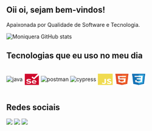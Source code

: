 ## Oii oi, sejam bem-vindos!

Apaixonada por Qualidade de Software e Tecnologia.

![Moniquera GitHub stats](https://github-readme-stats.vercel.app/api?username=itzSuperwoman&&count_private=true&show_icons=true&theme=dracula)

## Tecnologias que eu uso no meu dia

<div style="display: inline_block"><br>
  <img align="center" alt="java" height="35" width="40" src="https://github.com/gerardpuigl/Technology-Stack-Icons/blob/main/Logos/java.svg">
  <img align="center" alt="Selenium" height="30" width="40" src="https://github.com/devicons/devicon/blob/master/icons/selenium/selenium-original.svg">
  <img align="center" alt="postman" height="35" width="40" src="https://github.com/gerardpuigl/Technology-Stack-Icons/blob/main/Logos/postman.svg">
  <img align="center" alt="cypress" height="45" width="40" src="https://github.com/cypress-io/cypress-icons/blob/master/src/logo/cypress-io-logo-round.svg">
  <img align="center" alt="js" height="30" width="40" src="https://raw.githubusercontent.com/devicons/devicon/master/icons/javascript/javascript-plain.svg">
  <img align="center" alt="HTML" height="30" width="40" src="https://raw.githubusercontent.com/devicons/devicon/master/icons/html5/html5-original.svg">
  <img align="center" alt="CSS" height="30" width="40" src="https://raw.githubusercontent.com/devicons/devicon/master/icons/css3/css3-original.svg">
</div><br/>
  
  ## Redes sociais
 
<div> 
  <a href="https://instagram.com/monicamaargo" target="_blank"><img src="https://img.shields.io/badge/-Instagram-%23E4405F?style=for-the-badge&logo=instagram&logoColor=white" target="_blank"></a>
  <a href = "mailto:monicamoraescamargo@gmail.com"><img src="https://img.shields.io/badge/-Gmail-%23333?style=for-the-badge&logo=gmail&logoColor=white" target="_blank"></a>
  <a href="https://www.linkedin.com/in//in/monica-m-camargo/" target="_blank"><img src="https://img.shields.io/badge/-LinkedIn-%230077B5?style=for-the-badge&logo=linkedin&logoColor=white" target="_blank"></a> 
  
</div>




